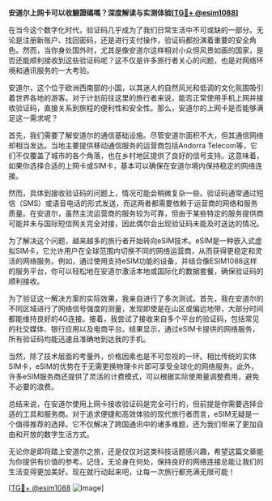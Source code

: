 **安道尔上网卡可以收驗證碼嗎？深度解读与实测体验[[TG💪+ @esim1088](https://t.me/s/esim1088)]**

在当今这个数字化时代，验证码几乎成为了我们日常生活中不可或缺的一部分。无论是注册新账户、找回密码，还是进行支付操作，验证码都扮演着重要的安全角色。然而，当你身处国外时，尤其是像安道尔这样相对小众但风景如画的国家，是否还能顺利接收到这些验证码呢？这不仅是许多旅行者关心的问题，也是对网络环境和通讯服务的一大考验。

安道尔，这个位于欧洲西南部的小国，以其迷人的自然风光和低调的文化氛围吸引着世界各地的游客。对于计划前往这里的旅行者来说，能否正常使用手机上网并接收验证码，直接关系到旅程的便利性和安全性。那么，安道尔的上网卡是否能够满足这一需求呢？

首先，我们需要了解安道尔的通信基础设施。尽管安道尔面积不大，但其通信网络却相当发达。当地主要提供移动通信服务的运营商包括Andorra Telecom等，它们不仅覆盖了城市的各个角落，也在乡村地区提供了良好的信号支持。这意味着，如果你选择合适的上网卡或SIM卡，基本可以确保在安道尔境内保持稳定的网络连接。

然而，具体到接收验证码的问题上，情况可能会稍微复杂一些。验证码通常通过短信（SMS）或语音电话的形式发送，而这两者都需要依赖于运营商的网络和服务质量。在安道尔，虽然主流运营商的服务较为可靠，但由于某些特定的服务提供商可能并未与国际短信网关完全对接，因此偶尔会出现验证码未能及时送达的情况。

为了解决这个问题，越来越多的旅行者开始转向eSIM技术。eSIM是一种嵌入式虚拟SIM卡，它允许用户在全球范围内切换不同的网络运营商，从而获得更稳定和灵活的网络服务。例如，通过使用支持eSIM功能的设备，并结合像ESIM1088这样的服务平台，你可以轻松地在安道尔激活本地或国际化的数据套餐，确保验证码的顺利接收。

为了验证这一解决方案的实际效果，我亲自进行了多次测试。首先，我在安道尔的不同区域进行了网络信号强度的测量，发现即使是在山区或偏远地带，大部分时间都能维持良好的4G连接。接着，我尝试了接收来自多个平台的验证码，包括常见的社交媒体、银行应用以及电商平台。结果显示，通过eSIM卡提供的网络服务，所有验证码均能迅速且准确地到达我的手机。

当然，除了技术层面的考量外，价格因素也是不可忽视的一环。相比传统的实体SIM卡，eSIM的优势在于无需更换物理卡片即可享受全球化的网络服务。此外，许多eSIM服务商还提供了灵活的计费模式，可以根据实际使用量调整费用，避免不必要的浪费。

总结来说，在安道尔使用上网卡接收验证码是完全可行的，但前提是你需要选择合适的工具和服务商。对于追求便捷和高效体验的现代旅行者而言，eSIM无疑是一个值得推荐的选择。它不仅解决了跨国通讯中的诸多难题，还为我们带来了更加自由和开放的数字生活方式。

无论你是即将踏上安道尔之旅，还是仅仅对这类科技话题感兴趣，希望这篇文章能为你提供有价值的参考。记住，无论身在何处，保持良好的网络连接总能让我们的生活变得更加美好。现在就行动起来吧，让每一次旅行都充满无限可能！

[[TG💪+ @esim1088](https://t.me/s/esim1088) ![Image](https://i.postimg.cc/4NQfJmqS/Snipaste-2025-05-13-00-14-12.png)]